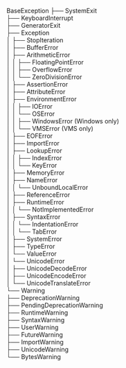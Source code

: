 BaseException
├── SystemExit  
├── KeyboardInterrupt  
├── GeneratorExit  
├── Exception  
│   ├── StopIteration  
│   ├── BufferError  
│   ├── ArithmeticError  
│   │   ├── FloatingPointError  
│   │   ├── OverflowError  
│   │   └── ZeroDivisionError  
│   ├── AssertionError  
│   ├── AttributeError  
│   ├── EnvironmentError  
│   │   ├── IOError  
│   │   └── OSError  
│   │       ├── WindowsError (Windows only)  
│   │       └── VMSError (VMS only)  
│   ├── EOFError  
│   ├── ImportError  
│   ├── LookupError  
│   │   ├── IndexError  
│   │   └── KeyError  
│   ├── MemoryError  
│   ├── NameError  
│   │   └── UnboundLocalError  
│   ├── ReferenceError  
│   ├── RuntimeError  
│   │   └── NotImplementedError  
│   ├── SyntaxError  
│   │   └── IndentationError  
│   │       └── TabError  
│   ├── SystemError  
│   ├── TypeError  
│   └── ValueError  
│       └── UnicodeError  
│           ├── UnicodeDecodeError  
│           ├── UnicodeEncodeError  
│           └── UnicodeTranslateError  
└── Warning  
    ├── DeprecationWarning  
    ├── PendingDeprecationWarning  
    ├── RuntimeWarning  
    ├── SyntaxWarning  
    ├── UserWarning  
    ├── FutureWarning  
    ├── ImportWarning  
    ├── UnicodeWarning  
    └── BytesWarning
